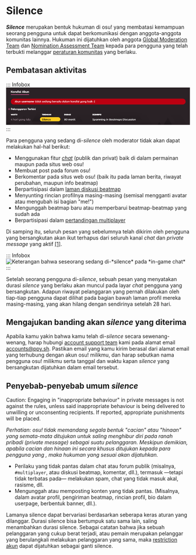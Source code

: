 # Silence

***Silence*** merupakan bentuk hukuman di osu! yang membatasi kemampuan seorang pengguna untuk dapat berkomunikasi dengan anggota-anggota komunitas lainnya. Hukuman ini dijatuhkan oleh anggota [Global Moderation Team](/wiki/People/The_Team/Global_Moderation_Team) dan [Nomination Assessment Team](/wiki/People/The_Team/Nomination_Assessment_Team) kepada para pengguna yang telah terbukti melanggar [peraturan komunitas](/wiki/Rules) yang berlaku.

## Pembatasan aktivitas

::: Infobox
![](img/ID-silence-profile.png "Contoh riwayat pelanggaran yang tertera pada laman profil")
:::

Para pengguna yang sedang di-*silence* oleh moderator tidak akan dapat melakukan hal-hal berikut:

- Menggunakan fitur [*chat*](/wiki/Chat_Console) (publik dan privat) baik di dalam permainan maupun pada situs web osu!
- Membuat post pada forum osu!
- Berkomentar pada situs web osu! (baik itu pada laman berita, riwayat perubahan, maupun info beatmap)
- Berpartisipasi dalam [laman diskusi beatmap](/wiki/Beatmap_Discussion)
- Menyunting rincian profilnya masing-masing (semisal mengganti avatar atau mengubah isi bagian "me!")
- Mengunggah beatmap baru atau memperbarui beatmap-beatmap yang sudah ada
- Berpartisipasi dalam [pertandingan multiplayer](/wiki/Multi)

Di samping itu, seluruh pesan yang sebelumnya telah dikirim oleh pengguna yang bersangkutan akan ikut terhapus dari seluruh kanal *chat* dan *private message* yang aktif [[1]](https://blog.ppy.sh/post/38114063519/this-week-in-osu-5 "ppy blog").

::: Infobox
![](img/silence-ingame.png "Keterangan bahwa seseorang sedang di-*silence* pada *in-game chat*")
:::

Setelah seorang pengguna di-*silence*, sebuah pesan yang menyatakan durasi *silence* yang berlaku akan muncul pada layar *chat* pengguna yang bersangkutan. Adapun riwayat pelanggaran yang pernah dilakukan oleh tiap-tiap pengguna dapat dilihat pada bagian bawah laman profil mereka masing-masing, yang akan hilang dengan sendirinya setelah 28 hari.

## Mengajukan banding akan *silence* yang diterima

Apabila kamu yakin bahwa kamu telah di-*silence* secara sewenang-wenang, harap hubungi [account support team](/wiki/People/The_Team/Account_support_team#accounts@ppy.sh) kami pada alamat email [accounts@ppy.sh](mailto:accounts@ppy.sh). Pastikan email yang kamu kirim berasal dari alamat email yang terhubung dengan akun osu! milikmu, dan harap sebutkan nama pengguna osu! milikmu serta tanggal dan waktu kapan *silence* yang bersangkutan dijatuhkan dalam email tersebut.

## Penyebab-penyebab umum *silence*

Caution: Engaging in "inappropriate behaviour" in private messages is not against the rules, unless said inappropriate behaviour is being delivered to unwilling or unconsenting recipients. If reported, appropriate punishments will be placed.

*Perhatian: osu! tidak memandang segala bentuk "cacian" atau "hinaan" yang semata-mata ditujukan untuk saling menghibur diri pada ranah pribadi (private message) sebagai suatu pelanggaran. Meskipun demikian, apabila cacian dan hinaan ini secara khusus ditujukan kepada para pengguna yang , maka hukuman yang sesuai akan dijatuhkan.*

- Perilaku yang tidak pantas dalam chat atau forum publik (misalnya, `#multiplayer`, atau diskusi beatmap, komentar, dll.), termasuk —tetapi tidak terbatas pada— melakukan spam, chat yang tidak masuk akal, rasisme, dll.
- Mengunggah atau memposting konten yang tidak pantas. (Misalnya, dalam avatar profil, pengiriman beatmap, rincian profil, bio dalam userpage, berbentuk banner, dll.).

Lamanya silence dapat bervariasi berdasarkan seberapa keras aturan yang dilanggar. Durasi silence bisa bertumpuk satu sama lain, saling menambahkan durasi silence. Sebagai catatan bahwa jika sebuah pelanggaran yang cukup berat terjadi, atau pemain merupakan pelanggar yang berulangkali melakukan pelanggaran yang sama, maka [restriction akun](/wiki/Help_Centre/Account_Restrictions) dapat dijatuhkan sebagai ganti silence.
